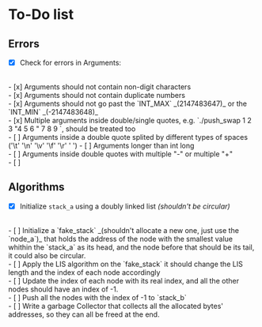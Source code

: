 
# To-Do list
## Errors

- [x] Check for errors in Arguments:
</br>
  - [x] Arguments should not contain non-digit characters
</br>
  - [x] Arguments should not contain duplicate numbers
</br>
  - [x] Arguments should not go past the `INT_MAX` _(2147483647)_ or the  `INT_MIN` _(-2147483648)_
</br>
  - [x] Multiple arguments inside double/single quotes, e.g. `./push_swap 1 2 3 "4 5 6 " 7 8 9 `, should be treated too
</br>
  - [ ] Arguments inside a double quote splited by different types of spaces ('\t' '\n' '\v' '\f' '\r' ' ')
  - [ ] Arguments longer than int long
</br>
  - [ ] Arguments inside double quotes with multiple "-" or multiple "+"
</br>
  - [ ] 
</br>

## Algorithms
- [x] Initialize `stack_a` using a doubly linked list _(shouldn't be circular)_
</br>
- [ ] Initialize a `fake_stack` _(shouldn't allocate a new one, just use the `node_a`)_ that holds the address of the node with the smallest value whithin the `stack_a` as its head, and the node before that should be its tail, it could also be circular.
</br>
- [ ] Apply the LIS algorithm on the `fake_stack` it should change the LIS length and the index of each node accordingly
</br>
- [ ] Update the index of each node with its real index, and all the other nodes should have an index of -1.
</br>
- [ ] Push all the nodes with the index of -1 to `stack_b`
</br>
- [ ] Write a garbage Collector that collects all the allocated bytes' addresses, so they can all be freed at the end.
</br>

<!--
- [ ] 
- [ ] 
- [ ] 
- [ ] 
- [ ] 
- [ ] 
- [ ] 
- [ ] 
- [ ] 
- [ ] 
- [ ] 
- [ ] 
- [ ] 
- [ ] 
- [ ] 
- [ ] 
- [ ] 
-->
